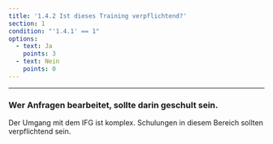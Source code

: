 ```yaml
---
title: '1.4.2 Ist dieses Training verpflichtend?'
section: 1
condition: "'1.4.1' == 1"
options:
  - text: Ja
    points: 3
  - text: Nein
    points: 0
---
```


---

### Wer Anfragen bearbeitet, sollte darin geschult sein.

Der Umgang mit dem IFG ist komplex. Schulungen in diesem Bereich sollten verpflichtend sein.
